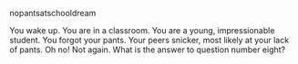 nopantsatschooldream

You wake up. You are in a classroom. You are a young, impressionable student. You forgot your pants. Your peers snicker, most likely at your lack of pants. Oh no! Not again. What is the answer to question number eight?

<audio src="/Sound/ld_48_3_atschool-hank.mp3"/>
+ [Apologize and promise to remember pants next time]
	You apologize and promise to remember pants next time. You assure everyone this the last time you make the same speech about remembering your pants next time. How this keeps happening is beyond your understanding but your desire for change will surely bring it forth. Everyone completely understands. Your classmates salute you with various fingers. Your teacher arises from behind her desk to reveal that she too forgot her pants. Actually, no one had pants on this whole time. What's the BFD?
	+ [Claim your independence as your own country]
		You claim your independence as your own country. It's long overdue. Taxes are ridiculous. Soon, your classmates begin shunning you for illegally being in their country. And you actually end up having to pay more taxes somehow. Taxes are ridiculous. 
<exit dream="random"/>
	+ [Bestow five Bravery points to everyone without pants]
		You bestow five Bravery points to everyone without pants. This may have been a mistake. These Bravery points have to come from somewhere. And... they come from you. 25 people at 5 points a pop, and you only have 4 Bravery points to begin with. You currently have -121 Bravery. This is unacceptable. You're dead now. But actually through a fluke you've given yourself five points of bravery as well (by not wearing pants). And negative values aren't conditionally attributed to existing values, it reverts to 0. You've recieved +5 points of Bravery. You have 5 Bravery points. You're alive! With pants this time too! 
<exit dream="random"/>
	+ [Sing Eddie Money]
		You sing Eddie Money. You try anyway. You can't remember any lyrics. There was that one about 'shaking' or something. And didn't he do that one TV show song? You can't remember the words from that one either, or the show. Oh well, everyone is totally impressed by your performance anyway. Next time you'll have to do you a real song, you think to yourself. 
<exit dream="random"/>
+[Blame local energy companies]
	You blame the local energy companies. Their price gouging has impacted the local economy for long enough. The system was designed with specific checks and balances, yet this racketeering continues unimpeded. That's why you're not wearing pants. The lights turn off. The air conditioning ceases. It's almost as if time has ceased to continue. You can't help but feel that they are listening, and that you are responsible. Suddenly, there is no hope. Your feet are cold but your skin is on fire. A rumbling vibrates through the school's walls and somehow you feel it exists only to beckon you to follow it.
	+ [Break the window and jump out]
		You break the window and jump out. The fear takes over. That rumbling is too scary. Fight or flight kicks in and you are flighting. It reminds you of that time with the thing that you ran from. Hohoho that was scary, remember? Let's hope you don't dream about that anymore ever again. As you defenestrate yourself from an incredibly high story in the schoolhouse, you wonder about the other possiblities. 
<exit dream="random"/>
	+ [Follow it]
		You follow it. The rumbling leads you out of the classroom through the halls. The sound eminates from every direction. No matter which way you go, you are certain it is the right way. Louder and louder, it calls to you. You've read some stories like this before. About guys going following disturbing forces that beckon them into the inexplicable darkness. Where the search for knowledge and understanding only yields more questions, darkness, and insanity. Caddyshack, that was the movie. 
<exit dream="random"/>
	+ [Just ignore it]
		Big whoop, an impending, ominous rumbling requests your presence? So what! You scoff at the power outage and dimensions you don't understand and go back to blaming the energy companies. It's dark in here. You think about other impending, ominous rumblings that have requested your presence. Nothing bad ever happened with them before. And nothing bad is going to happen now. 
<exit dream="random"/>
	
+ [Connect with your classmates on a level you thought impossible]
	You connect with your classmates on a level you thought impossible. You thought it was impossible before, yet it was easily doable. Human connection. Person to person. It turns out sometimes you just need to ask someone a question about themselves. You're left in awe at your misunderstanding of possibilities. You thought yourself to be reasonable and focused. Logical. Always able to give a good estimation. You should have worn pants, though. Really should have. You're close enough with everyone now though. You all know each other well and feel comfortable not wearing pants around each other. It's probably fine from now on either way.
	+[Pants are just a form a population control anyway]
		Pants are just a form of population control anyway. They keep us down. We have to wear them because society says we do. And the fat cat pants guys are sitting on mountains of cash. This sparks another dialog with your classmates, that engages you intimately on a level you thought impossible.
<exit dream="random"/>

+ [D. All of the Above]
	You apologize and promise to remember pants next time, while blaming the local energy companies and connecting with your classmates on a level you thought impossible. Did that work? One of them has to be right. There is no effect. Usually this answer always works out. Statiscally over 33 percent of that particular multiple choice answer has to be correct assuming the teacher has a soul and the correct answer is even present. Maybe you overwhelmed the system, or it's a bug. Maybe the teacher didn't put the answer on here. Maybe Game of Thrones was kind of lame. You can't let anyone know you think that though. That's worse than the pants thing.
<exit dream="random"/>